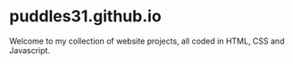 # puddles31.github.io
Welcome to my collection of website projects, all coded in HTML, CSS and Javascript.
